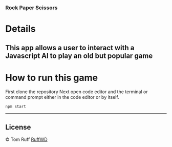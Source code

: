 ### Rock Paper Scissors

# Details
This app allows a user to interact with a Javascript AI to play an old but popular game
---
# How to run this game

First clone the repository
Next open code editor and the terminal or command prompt either in the code editor or by itself.

```
npm start
```

---
## License
© Tom Ruff [RuffWD](http://www.ruffwd.tech/)